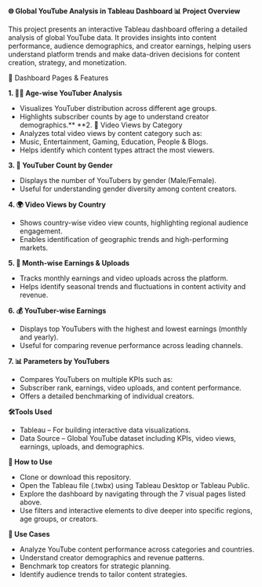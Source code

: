 **🌐 Global YouTube Analysis in Tableau Dashboard
📊 Project Overview**

This project presents an interactive Tableau dashboard offering a detailed analysis of global YouTube data. It provides insights into content performance, audience demographics, and creator earnings, helping users understand platform trends and make data-driven decisions for content creation, strategy, and monetization.

📁 Dashboard Pages & Features

**1. 🧑‍💻 Age-wise YouTuber Analysis**

* Visualizes YouTuber distribution across different age groups.
* Highlights subscriber counts by age to understand creator demographics.**
**2. 🎥 Video Views by Category
* Analyzes total video views by content category such as:
* Music, Entertainment, Gaming, Education, People & Blogs.
* Helps identify which content types attract the most viewers.
  
**3. 🚻 YouTuber Count by Gender**
  
* Displays the number of YouTubers by gender (Male/Female).
* Useful for understanding gender diversity among content creators.
  
**4. 🌍 Video Views by Country**
  
* Shows country-wise video view counts, highlighting regional audience engagement.
* Enables identification of geographic trends and high-performing markets.
  
**5. 📆 Month-wise Earnings & Uploads**
  
* Tracks monthly earnings and video uploads across the platform.
* Helps identify seasonal trends and fluctuations in content activity and revenue.
  
**6. 💰 YouTuber-wise Earnings**
  
* Displays top YouTubers with the highest and lowest earnings (monthly and yearly).
* Useful for comparing revenue performance across leading channels.
  
**7. 📊 Parameters by YouTubers**
  
* Compares YouTubers on multiple KPIs such as:
* Subscriber rank, earnings, video uploads, and content performance.
* Offers a detailed benchmarking of individual creators.


**🛠️Tools Used**

* Tableau – For building interactive data visualizations.
* Data Source – Global YouTube dataset including KPIs, video views, earnings, uploads, and demographics.
  
**🚀 How to Use**
  
* Clone or download this repository.
* Open the Tableau file (.twbx) using Tableau Desktop or Tableau Public.
* Explore the dashboard by navigating through the 7 visual pages listed above.
* Use filters and interactive elements to dive deeper into specific regions, age groups, or creators.
  
**📌 Use Cases**
  
* Analyze YouTube content performance across categories and countries.
* Understand creator demographics and revenue patterns.
* Benchmark top creators for strategic planning.
* Identify audience trends to tailor content strategies.
